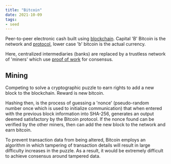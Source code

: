 ```yaml
---
title: "Bitcoin"
date: 2021-10-09
tags:
- seed
---
```


Peer-to-peer electronic cash built using [blockchain](thoughts/blockchain.md). Capital 'B' Bitcoin is the network and [protocol](thoughts/Protocol.md), lower case 'b' bitcoin is the actual currency.

Here, centralized intermediaries (banks) are replaced by a trustless network of 'miners' which use [proof of work](thoughts/proof%20of%20work.md) for consensus.

## Mining
Competing to solve a cryptographic puzzle to earn rights to add a new block to the blockchain. Reward is new bitcoin.

Hashing then, is the process of guessing a 'nonce' (pseudo-random number once which is used to initialize communication) that when entered with the previous block information into SHA-256, generates an output deemed satisfactory by the Bitcoin protocol. If the nonce found can be verified by the other miners, then can add the new block to the network and earn bitcoin.

To prevent transaction data from being altered, Bitcoin employs an algorithm in which tampering of transaction details will result in large difficulty increases in the puzzle. As a result, it would be extremely difficult to achieve consensus around tampered data.